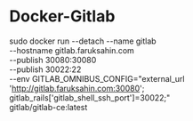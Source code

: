 # Docker-Gitlab

sudo docker run --detach --name gitlab \
	--hostname gitlab.faruksahin.com \
	--publish 30080:30080 \
         --publish 30022:22 \
	--env GITLAB_OMNIBUS_CONFIG="external_url 'http://gitlab.faruksahin.com:30080'; gitlab_rails['gitlab_shell_ssh_port']=30022;" \
	gitlab/gitlab-ce:latest
